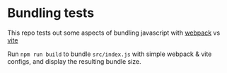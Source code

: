 # Bundling tests

This repo tests out some aspects of bundling javascript with [webpack](https://webpack.js.org/) vs [vite](https://vitejs.dev/)

Run `npm run build` to bundle `src/index.js` with simple webpack & vite configs, and display the resulting bundle size.